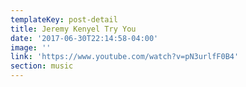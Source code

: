 ```yaml
---
templateKey: post-detail
title: Jeremy Kenyel Try You
date: '2017-06-30T22:14:58-04:00'
image: ''
link: 'https://www.youtube.com/watch?v=pN3urlfF0B4'
section: music
---
```


